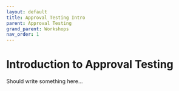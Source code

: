 ```yaml
---
layout: default
title: Approval Testing Intro
parent: Approval Testing
grand_parent: Workshops
nav_order: 1
---
```


# Introduction to Approval Testing

Should write something here...